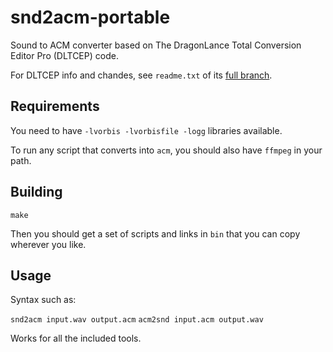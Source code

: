 # snd2acm-portable
Sound to ACM converter based on The DragonLance Total Conversion Editor Pro
(DLTCEP) code.

For DLTCEP info and chandes, see `readme.txt` of its
[full branch](https://github.com/TeoTwawki/dltcep).

## Requirements

You need to have `-lvorbis -lvorbisfile -logg` libraries available.

To run any script that converts into `acm`, you should also have `ffmpeg`
in your path.

## Building

`make`

Then you should get a set of scripts and links in `bin` that you can copy
wherever you like.

## Usage

Syntax such as:

`snd2acm input.wav output.acm`
`acm2snd input.acm output.wav`

Works for all the included tools.
